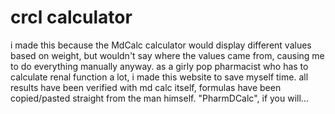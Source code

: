 # crcl calculator
i made this because the MdCalc calculator would display different values based on weight, but wouldn't say where the values came from, causing me to do everything manually anyway. as a girly pop pharmacist who has to calculate renal function a lot, i made this website to save myself time.
all results have been verified with md calc itself, formulas have been copied/pasted straight from the man himself.
"PharmDCalc", if you will...
